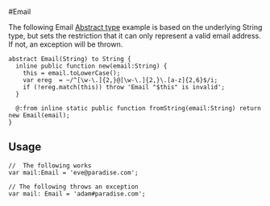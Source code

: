 #Email

The following Email [Abstract type](http://haxe.org/manual/types-abstract.html) example is based on the underlying String type, but sets the restriction that it can only represent a valid email address. If not, an exception will be thrown.

```
abstract Email(String) to String {
  inline public function new(email:String) {
    this = email.toLowerCase();
    var ereg  = ~/^[\w-\.]{2,}@[\w-\.]{2,}\.[a-z]{2,6}$/i;
    if (!ereg.match(this)) throw 'Email "$this" is invalid';
  }

  @:from inline static public function fromString(email:String) return new Email(email);
}
```
## Usage

```
//  The following works
var mail:Email = 'eve@paradise.com';
        
// The following throws an exception
var mail: Email = 'adam#paradise.com';

```

